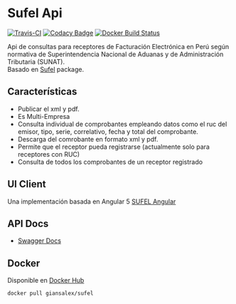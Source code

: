 # Sufel Api

[![Travis-CI](https://travis-ci.org/giansalex/sufel-rest.svg?branch=master)](https://travis-ci.org/giansalex/sufel-rest)
[![Codacy Badge](https://api.codacy.com/project/badge/Grade/e70674827113495b83d1c79b1affb427)](https://www.codacy.com/app/giansalex/sufel-rest?utm_source=github.com&amp;utm_medium=referral&amp;utm_content=giansalex/sufel-rest&amp;utm_campaign=Badge_Grade)
[![Docker Build Status](https://img.shields.io/docker/build/giansalex/sufel.svg?style=flat-square)](https://hub.docker.com/r/giansalex/sufel/builds/)  

Api de consultas para receptores de Facturación Electrónica en Perú según normativa de Superintendencia Nacional de Aduanas y de Administración Tributaria (SUNAT).  
Basado en [Sufel](https://github.com/giansalex/sufel) package.

## Características
- Publicar el xml y pdf.
- Es Multi-Empresa
- Consulta individual de comprobantes empleando datos como el ruc del emisor, tipo, serie, correlativo, fecha y total del comprobante.
- Descarga del comrobante en formato xml y pdf.
- Permite que el receptor pueda registrarse (actualmente solo para receptores con RUC)
- Consulta de todos los comprobantes de un receptor registrado

## UI Client
Una implementación basada en Angular 5 [SUFEL Angular](https://github.com/giansalex/sufel-angular)  

## API Docs
- [Swagger Docs](http://petstore.swagger.io/?url=https://raw.githubusercontent.com/giansalex/sufel-rest/master/src/data/swagger.json)  

## Docker

Disponible en [Docker Hub](https://hub.docker.com/r/giansalex/sufel/)

```bash
docker pull giansalex/sufel
```
